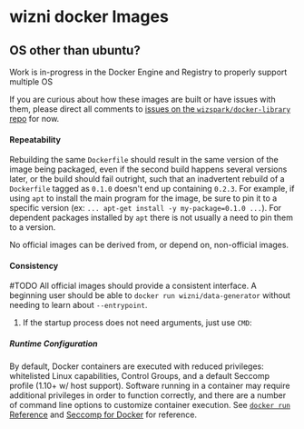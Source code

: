 # wizni docker  Images


## OS other than ubuntu?

Work is in-progress in the Docker Engine and Registry to properly support multiple OS

If you are curious about how these images are built or have issues with them, please direct all comments to [issues on the `wizspark/docker-library` repo](https://github.com/wizspark/docker-library/issues) for now.


#### Repeatability

Rebuilding the same `Dockerfile` should result in the same version of the image being packaged, even if the second build happens several versions later, or the build should fail outright, such that an inadvertent rebuild of a `Dockerfile` tagged as `0.1.0` doesn't end up containing `0.2.3`. For example, if using `apt` to install the main program for the image, be sure to pin it to a specific version (ex: `... apt-get install -y my-package=0.1.0 ...`). For dependent packages installed by `apt` there is not usually a need to pin them to a version.

No official images can be derived from, or depend on, non-official images.

#### Consistency
#TODO
All official images should provide a consistent interface. A beginning user should be able to `docker run wizni/data-generator` without needing to learn about `--entrypoint`. 
1.	If the startup process does not need arguments, just use `CMD`:


##### Runtime Configuration

By default, Docker containers are executed with reduced privileges: whitelisted Linux capabilities, Control Groups, and a default Seccomp profile (1.10+ w/ host support).  Software running in a container may require additional privileges in order to function correctly, and there are a number of command line options to customize container execution. See [`docker run` Reference](https://docs.docker.com/engine/reference/run/) and [Seccomp for Docker](https://docs.docker.com/engine/security/seccomp/) for reference.

